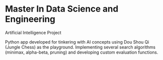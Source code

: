 # Master In Data Science and Engineering
Artificial Intelligence Project

Python app developed for tinkering with AI concepts using Dou Shou Qi (Jungle Chess) as the playground. Implementing several search algorithms (minimax, alpha-beta, pruning) and developing custom evaluation functions.

